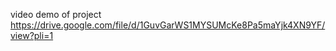 video demo of project
https://drive.google.com/file/d/1GuvGarWS1MYSUMcKe8Pa5maYjk4XN9YF/view?pli=1

